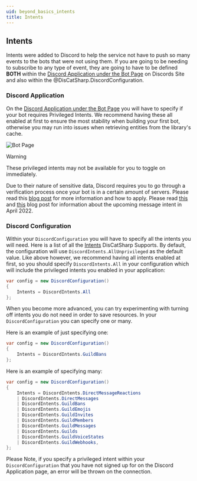 ```yaml
---
uid: beyond_basics_intents
title: Intents
---
```


## Intents
Intents were added to Discord to help the service not have to push so many events to the bots that were not using them. If you are going to be needing to subscribe to any type of event, they are going to have to be defined **BOTH** within the
[Discord Application under the Bot Page](https://discord.com/developers/applications) on Discords Site and also within the @DisCatSharp.DiscordConfiguration.


### Discord Application
On the [Discord Application under the Bot Page](https://discord.com/developers/applications) you will have to specify if your bot requires Privileged Intents. We recommend having these all enabled at first to ensure the most stability when building your first bot, otherwise you may run into issues when retrieving entities from the library's cache.

![Bot Page](/images/Intents.png)

>[!WARNING]
 > These privileged intents may not be available for you to toggle on immediately.
 >
 > Due to their nature of sensitive data, Discord requires you to go through a verification process once your bot is in a certain amount of servers.
 > Please read this [blog post](https://support.discord.com/hc/en-us/articles/360040720412-Bot-Verification-and-Data-Whitelisting) for more information and how to apply.
 > Please read [this](https://support-dev.discord.com/hc/en-us/articles/4404772028055-Message-Content-Access-Deprecation-for-Verified-Bots) and [this](https://support.discord.com/hc/en-us/articles/4410940809111) blog post for information about the upcoming message intent in April 2022.

### Discord Configuration
Within your `DiscordConfiguration` you will have to specify all the intents you will need. Here is a list of all the
[Intents](xref:DisCatSharp.DiscordIntents) DisCatSharp Supports. By default, the configuration will use `DiscordIntents.AllUnprivileged` as the default value. Like above however, we recommend having all intents enabled at first, so you should specify `DiscordIntents.All` in your configuration which will include the privileged intents you enabled in your application:

```csharp
var config = new DiscordConfiguration()
{
    Intents = DiscordIntents.All
};
```

When you become more advanced, you can try experimenting with turning off intents you do not need in order to save resources. In your `DiscordConfiguration` you can specify one or many.

Here is an example of just specifying one:
```csharp
var config = new DiscordConfiguration()
{
    Intents = DiscordIntents.GuildBans
};
```

Here is an example of specifying many:

```csharp
var config = new DiscordConfiguration()
{
    Intents = DiscordIntents.DirectMessageReactions
    | DiscordIntents.DirectMessages
    | DiscordIntents.GuildBans
    | DiscordIntents.GuildEmojis
    | DiscordIntents.GuildInvites
    | DiscordIntents.GuildMembers
    | DiscordIntents.GuildMessages
    | DiscordIntents.Guilds
    | DiscordIntents.GuildVoiceStates
    | DiscordIntents.GuildWebhooks,
};
```

Please Note, if you specify a privileged intent within your `DiscordConfiguration` that you have not signed up for on the Discord Application page, an error will be thrown on the connection.
